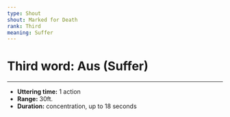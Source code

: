 ```yaml
---
type: Shout
shout: Marked for Death
rank: Third
meaning: Suffer
---
```

# Third word: Aus (Suffer)
---
- **Uttering time:** 1 action
- **Range:** 30ft.
- **Duration:** concentration, up to 18 seconds